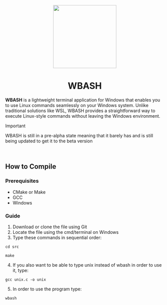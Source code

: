 <p align="center">
  <img src="https://github.com/MuffinLorde/wbash/blob/main/assets/logo.png" height="200">
  <h1 align="center">WBASH</h1>
</p>

**WBASH** is a lightweight terminal application for Windows that enables you to use Linux commands seamlessly on your Windows system. Unlike traditional solutions like WSL, WBASH provides a straightforward way to execute Linux-style commands without leaving the Windows environment.

>[!IMPORTANT]
>WBASH is still in a pre-alpha state meaning that it barely has and is still being updated to get it to the beta version

</br>

## How to Compile
### Prerequisites
- CMake or Make
- GCC
- Windows

### Guide
1. Download or clone the file using Git
2. Locate the file using the cmd/terminal on Windows
3. Type these commands in sequential order:

```
cd src
```

```
make
```

4. If you also want to be able to type unix instead of wbash in order to use it, type:
```
gcc unix.c -o unix
```

5. In order to use the program type:
```
wbash
```
